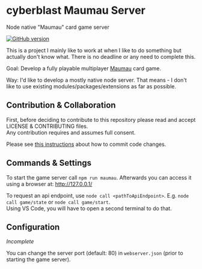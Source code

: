 # cyberblast Maumau Server

Node native "Maumau" card game server

[![GitHub version](https://badge.fury.io/gh/cyberblast%2FMaumauServer.svg)](https://badge.fury.io/gh/cyberblast%2FMaumauServer)

This is a project I mainly like to work at when I like to do something but actually don't know what. There is no deadline or any need to complete this.

Goal: Develop a fully playable multiplayer [Maumau](https://en.wikipedia.org/wiki/Mau-Mau_(card_game)) card game.

Way: I'd like to develop a mostly native node server. That means - I don't like to use existing modules/packages/extensions as far as possible.

## Contribution & Collaboration

First, before deciding to contribute to this repository please read and accept LICENSE & CONTRIBUTING files.  
Any contribution requires and assumes full consent.

Please see [this instructions](https://github.com/cyberblast/MaumauServer/wiki/Contribution-&-Collaboration) about how to commit code changes.

## Commands & Settings

To start the game server call `npm run maumau`. Afterwards you can access it using a browser at: http://127.0.0.1/

To request an api endpoint, use `node call <pathToApiEndpoint>`. E.g. `node call game/state` or `node call game/start`.  
Using VS Code, you will have to open a second terminal to do that. 

## Configuration

*Incomplete*

You can change the server port (default: 80) in `webserver.json` (prior to starting the game server).
